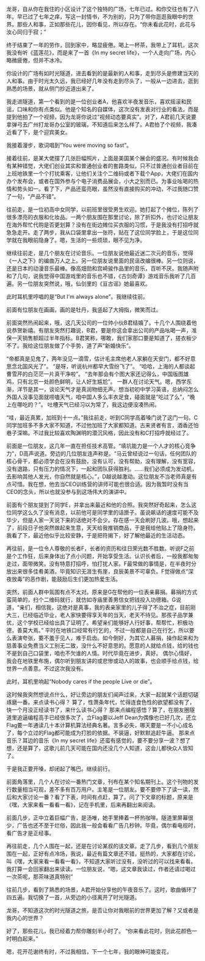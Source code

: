 龙哥，自从你在我住的小区设计了这个独特的广场，七年已过。和你交往也有了八年。早已过了七年之痒，写这一封情书，不为别的，只为了带你逛逛我眼中的世界。那些人和事，正如那些花儿，因你看见，所以存在。“你未看此花时，此花与汝心同归于寂；”

终于结束了一年的劳作，回到家中，略显疲倦。喝上一杯茶，我带上了耳机，这次我没有听《蓝莲花》，而是来了一首《In my secret life》，一个人走向广场，内心略微疲倦，但并不冰冷。

你设计的广场有如时光隧道，进去看到的是最新的人和事，走到尽头是修建当天的人和事。由于时光太久远，我已经好几年没有走到尽头了，一般从一边进去，逛到熟悉的场景，就从侧门抄近道出来了。

我走进隧道，第一个看到的是一位创业者A，他喜欢半夜发音乐，喜欢摇滚和民谣，口味和你有点类似。他是个知名的自媒体，这次没有发表对行业的看法，而是提到他拍了一个视频，因为龙哥你说过“视频动态要真实”。对了，A君前几天说要拿弹弓去广州打龙哥办公室的玻璃，不知道后来怎么样了。A君拍了个视频，我凑近看了下，是个迎宾美女。

我接着漫步，歌词唱到“You were moving so fast”。

接着往前，是某大佬摆了几张巨幅照片，上面是美国某个展会的盛况。有时候我会有某种错觉，大佬们创业其实和普通创业者的套路类似，只不过普通创业者目前在上班地铁里一个个打扰乘客，让他们关注个二维码或者下载个App，大佬们在国内办个发布会，或者在国外参与个电子消费品展会，小大之别而已。为事业吆喝的热情和势头如一。看了下，产品还蛮亮眼，虽然没有直接购买的冲动，不过我随口赞了一句，“产品不错”。

往前走，是一位初高中女同学，以前班里很受男生欢迎。她打起了个摊位，陈列了很多漂亮的衣服和化妆品。一两个朋友围在那里讨论，除了折扣外，也讨论让朋友在海外帮忙代购是否更划算？没有在街边摊位买衣服的习惯，于是我没有打招呼就急急走开。走了两步，我从口袋里拿出一张符，贴在了这位同学脸上，于是这位同学就在我眼前隐身了。嗯，生活的一些烦琐，眼不见为净。

继续往前走，是几个朋友在讨论音乐。一位朋友说他最近迷二次元的音乐，觉得《一人之下》的编曲万人之上。另一位朋友说里面的民谣改编很棒。另一位则说，还是日本的动漫音乐最棒。像高畑勋和宫崎骏作品里的音乐，百听不厌。我随声附和了几句，说我觉得中国游戏里的音乐也不错，《古剑奇谭》游戏音乐我听了几百遍。另一位朋友突然说，哦，仙剑里的《亘古谣》她最喜欢。

此时耳机里哼唱的是“But I'm always alone”。我继续往前。

前面有位朋友在画画，画的是牡丹，我竖起了大拇指，微笑而过。

前面突然热闹起来，哦，这几天公司的一位帅小伙B君结婚了。十几个人围绕着他说恭贺新禧。有朋友突然打趣说，B君，要是你这会拿出公司的产品吆喝一声，准保一天销售额超过半年指标。B君笑称，哪敢，我们家那口要是知道了，搓衣板少不了。我给这位朋友做了个手势，道了声“新婚快乐”。

“帝都真是见鬼了，两年没见一滴雪，估计毛主席他老人家躺在天安门，都不好意思念北国风光了”。
“是呀，听说杭州都早大雪纷飞了”。
“哈哈，上海的人都谈起曹雪芹的白茫茫一片真干净啦”。
“去年那会有个图大家还记得么，中国版图雄鸡，只有北京一处颜色鲜明，让人好生尴尬”。
一群人在讨论天气。嗯，西学东渐，洋节是其一，谈论天气才是真润物细无声。想当初初中学习英语，总纳闷怎么外国人没事见面就唠嗑天气，咱中国人多么丰衣足食，碰面就是“吃过了么”，“晚上在哪吃的？”。
吐槽天气已经习以为常了，我这边便没凑热闹。

“哇，最近真累，加班到十一点。”我往前走，听到C同学高着嗓门说了这门一句。C同学加班多不多大家不知道，不过他加班了大家都知道。古来贤者有言，酒香还怕巷子深嘛。不过我比较喜欢陶渊明的潜沉风格，因此没有和C打招呼就经过了。

前面是一位朋友，这几年一直在担任技术高管。“填坑能力是一个人才的核心竞争力”，D高声说道。旁边的几位朋友连声称是。“马云曾经说过一句话，任何团队的核心骨干，都必须学会在没有鼓励，没有认可，没有帮助，没有理解，没有宽容，没有退路，只有压力的情况下，一起和团队获得胜利。......我们必须成为发动机，去影响其他人发光，你自然就是核心。”，D越说越激动。这位朋友不当老师真是有点可惜。我在想，他去当CEO训练营的讲师可能也很合适。因为我暂时没有当CEO的念头，所以也就没参与到这场伟大的演讲中。

前面有个朋友提到了同学E，并拿出来最近和他的合照。我突然好奇起来，怎么这位同学这么久了没有消息，以前他可是同学里的话匣子。虽说飙话的速度可能不及华少，但是人家一天说下来的话绝对不会少。存在感一天会刷好几波。哦，想起来了，前段日子他突然做起来生意，天天给我推销商品，于是我给他贴上了隐身符。我看了下，最近他似乎比较安静，于是把符揭下，好了解他最近的生活动态。

再往前，是一位令人尊敬的长者F，长者的资历和往日荣光数不胜数。听说F之前是个工作狂，后来身体出了点小问题，开始享受生活。认识长者后，一般我都匆匆走过，面带微笑。没有特意打招呼，怕打扰人家。F最常做的事情是，在半夜时分放出来很多佳肴美酒，毕竟知识无涯生有崖，良辰美景不可辜负。F觉得做点“深夜放毒”的恶作剧，能鼓励后生们更加热爱生活。

突然，前面人群中氛围有点不太对。原来是G在帮他的一位表亲募捐。募捐的方式蛮简单的，扫个二维码就行，就仿如寺庙里善男信女把钱投入功德箱。G说道，“亲们，相信我，这绝对是真事，我的表亲家里的儿子得了不治之症，目前刚大三，已经临近毕业，老人家快要得享天年的当天，老天不待见。那孩子品学兼优，这个学校已经给出具了证明了。希望亲们能够好人行好事，帮帮忙，积极功德，善莫大焉。”
平时在地铁口经常有行乞的，不过一般都是自己在行乞，所以要么表演夸张，要不羞于见人，难于启齿。如今倒好，为其它人募捐，操作起来和为慈善事业免费当义工别无二致，没什么不好意思的。愿意的人就给点钱，给的钱也不是到自己口袋里，咱也不欠谁的人情。时代毕竟在进步，真好。
偶尔心情好，我会在地铁里布施，偶尔听到朋友讲的或悲惨或动人的故事，也会顺手给点钱，给世界一点善意。不过这次我没有。

此时，耳机里响起“Nobody cares if the people  Live or die”。

这时候我突然想说点什么，好让旁边的朋友们闻声过来，大家一起就某个话题切磋琢磨一番。来点读书心得？ 算了，性萧条年代，忙得连食色性的欲望都没有了，快一个月没正经读书了，来什么读书心得？
那来点编程感悟？算了，在朋友圈隧道里追逼编程高手已经很多次了，立Flag要以Jeff Dean为偶像也已好几次，还立Flag要一年通读几十本计算机算法经典名著。言多必失，哪天要是一不小心成名了，每个立过的Flag都可能成为打脸的依据。不装逼，好默默追赶牛逼。
那来点音乐？耳边的音乐《In my secret life》还蛮有感觉的，要不要分享一波？想了想，还是算了，这歌儿前几天可能在国内还没几个人知道，这会儿都快众人皆知了。

于是我正要开嗓，却闭起了嘴巴。继续前行。

前面角落里，几个人在讨论一番热门文章，刊布在某个知名期刊上。这个刊物的发行数量相当可观，差不多有百万用户。主笔是一位朋友。要不要停下了读一读，然后和大家讨论一番？看了下表，时间有点赶，算了。问了下文章的标题，原来是《嘿，大家来看一看看一看》，记在手机里，后来再翻出来阅读。

前面几步，正中立着巨幅广告，是汤唯，她手里捧着一杯热咖啡。隧道里屏幕很少，广告也还不至于烂俗，因此我一般会看看广告几秒钟。毕竟，偶尔看电视时，看广告才是正经事。

再往前走，几个人围在一起，还是在讨论某叔的该文章。走了几步，看到几个朋友围在一起，正好有点冷场，我说，最近有篇文章还不错，挺热的，大家都在讨论，叫《嘿，大家来看一看看一看》，不知道大家听过没有，没听过的可以找来看看。我打算一会回家翻出来读读。一位朋友说，“嗯，这文章我读过，作者还请过喝过一次茶呢，那茶味道真特别”

往前几步，看到了熟悉的场景，A君开始分享他的午夜音乐了。这时，歌曲循环了四五遍。我切换了一首，从旁边的小径离开了时光隧道。

龙哥，不知道这次的时光隧道之旅，是否让你对我眼前的世界更加了解？又或者是我内心的世界？

好了，那些花儿，我已经着力帮你雕刻半小时了。
“你来看此花时，则此花颜色一时明白起来。”

嗯，花开花谢终有时，不过我相信，下一个七年，我的眼神可能变花，
<!--stackedit_data:
eyJoaXN0b3J5IjpbNjY1NDI2NjU2XX0=
-->
